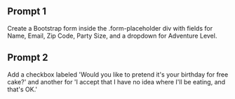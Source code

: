 ## Prompt 1
Create a Bootstrap form inside the .form-placeholder div with fields for Name, Email, Zip Code, Party Size, and a dropdown for Adventure Level.

## Prompt 2
Add a checkbox labeled 'Would you like to pretend it's your birthday for free cake?' and another for 'I accept that I have no idea where I'll be eating, and that's OK.' 